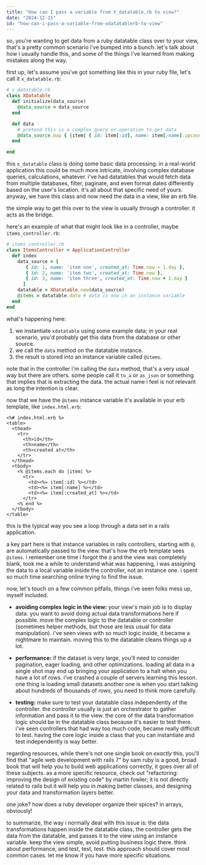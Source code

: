```yaml
---
title: "How can I pass a variable from X_datatable.rb to view?"
date: "2024-12-15"
id: "how-can-i-pass-a-variable-from-xdatatablerb-to-view"
---
```


so, you're wanting to get data from a ruby datatable class over to your view, that's a pretty common scenario i've bumped into a bunch. let's talk about how i usually handle this, and some of the things i've learned from making mistakes along the way.

first up, let's assume you've got something like this in your ruby file, let's call it `x_datatable.rb`:

```ruby
# x_datatable.rb
class XDatatable
  def initialize(data_source)
    @data_source = data_source
  end

  def data
    # pretend this is a complex query or operation to get data
    @data_source.map { |item| { id: item[:id], name: item[:name].upcase, created_at: item[:created_at].strftime('%Y-%m-%d') } }
  end

end
```

this `x_datatable` class is doing some basic data processing. in a real-world application this could be much more intricate, involving complex database queries, calculations, whatever. i've had datatables that would fetch data from multiple databases, filter, paginate, and even format dates differently based on the user's location. it's all about that specific need of yours. anyway, we have this class and now need the data in a view, like an erb file.

the simple way to get this over to the view is usually through a controller. it acts as the bridge.

here's an example of what that might look like in a controller, maybe `items_controller.rb`:

```ruby
# items_controller.rb
class ItemsController < ApplicationController
  def index
    data_source = [
       { id: 1, name: 'item one', created_at: Time.now - 1.day },
       { id: 2, name: 'item two', created_at: Time.now },
       { id: 3, name: 'item three', created_at: Time.now + 1.day }
      ]
    datatable = XDatatable.new(data_source)
    @items = datatable.data # data is now in an instance variable
  end
end

```

what's happening here:

1.  we instantiate `xdatatable` using some example data; in your real scenario, you'd probably get this data from the database or other source.
2.  we call the `data` method on the datatable instance.
3.  the result is stored into an instance variable called `@items`.

note that in the controller i'm calling the `data` method, that's a very usual way but there are others. some people call it `to_a` or `as_json` or something that implies that is extracting the data. the actual name i feel is not relevant as long the intention is clear.

now that we have the `@items` instance variable it's available in your erb template, like `index.html.erb`:

```html+erb
<%# index.html.erb %>
<table>
  <thead>
    <tr>
      <th>id</th>
      <th>name</th>
      <th>created at</th>
    </tr>
  </thead>
  <tbody>
    <% @items.each do |item| %>
      <tr>
        <td><%= item[:id] %></td>
        <td><%= item[:name] %></td>
        <td><%= item[:created_at] %></td>
      </tr>
    <% end %>
  </tbody>
</table>

```

this is the typical way you see a loop through a data set in a rails application.

a key part here is that instance variables in rails controllers, starting with `@`, are automatically passed to the view. that's how the erb template sees `@items`.  i remember one time i forgot the `@` and the view was completely blank, took me a while to understand what was happening, i was assigning the data to a local variable inside the controller, not an instance one. i spent so much time searching online trying to find the issue.

now, let's touch on a few common pitfalls, things i've seen folks mess up, myself included.

*   **avoiding complex logic in the view:** your view's main job is to display data. you want to avoid doing actual data transformations here if possible. move the complex logic to the datatable or controller (sometimes helper methods, but those are less usual for data manipulation). i've seen views with so much logic inside, it became a nightmare to maintain. moving this to the datatable cleans things up a lot.

*   **performance:** if the dataset is very large, you'll need to consider pagination, eager loading, and other optimizations. loading all data in a single shot may end up bringing your application to a halt when you have a lot of rows. i’ve crashed a couple of servers learning this lesson. one thing is loading small datasets another one is when you start talking about hundreds of thousands of rows, you need to think more carefully.

*   **testing:** make sure to test your datatable class independently of the controller. the controller usually is just an orchestrator to gather information and pass it to the view. the core of the data transformation logic should be in the datatable class because it's easier to test there. i've seen controllers that had way too much code, became really difficult to test. having the core logic inside a class that you can instantiate and test independently is way better.

regarding resources, while there's not one single book on *exactly* this, you'll find that "agile web development with rails 7" by sam ruby is a good, broad book that will help you to build web applications correctly, it goes over all of these subjects. as a more specific resource, check out "refactoring: improving the design of existing code" by martin fowler; it is not directly related to rails but it will help you in making better classes, and designing your data and transformation layers better.

one joke? how does a ruby developer organize their spices? in arrays, obviously!

to summarize, the way i normally deal with this issue is: the data transformations happen inside the datatable class, the controller gets the data from the datatable, and passes it to the view using an instance variable. keep the view simple, avoid putting business logic there. think about performance, and test, test, test. this approach should cover most common cases. let me know if you have more specific situations.
